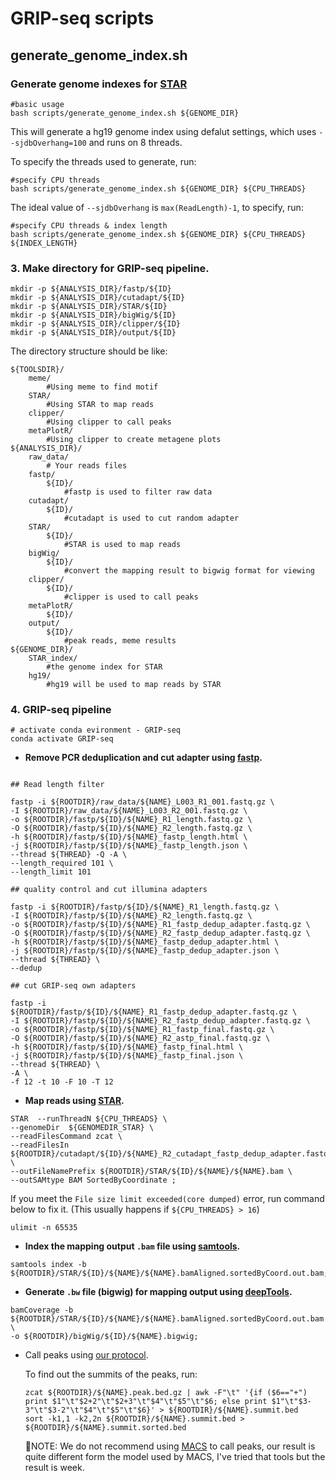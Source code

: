 # GRIP-seq scripts

## generate_genome_index.sh

### Generate genome indexes for [STAR](https://github.com/alexdobin/STAR)

  ```
  #basic usage
  bash scripts/generate_genome_index.sh ${GENOME_DIR}
  ```
  This will generate a hg19 genome index using defalut settings, which uses `--sjdbOverhang=100` and runs on 8 threads.
  
  To specify the threads used to generate, run:
  
  ```
  #specify CPU threads
  bash scripts/generate_genome_index.sh ${GENOME_DIR} ${CPU_THREADS}
  ```
  
  The ideal value of `--sjdbOverhang` is `max(ReadLength)-1`, to specify, run:
  
  ```
  #specify CPU threads & index length
  bash scripts/generate_genome_index.sh ${GENOME_DIR} ${CPU_THREADS} ${INDEX_LENGTH}
  ```
  

### 3.  Make directory for GRIP-seq pipeline.
  
```
mkdir -p ${ANALYSIS_DIR}/fastp/${ID}
mkdir -p ${ANALYSIS_DIR}/cutadapt/${ID}
mkdir -p ${ANALYSIS_DIR}/STAR/${ID}
mkdir -p ${ANALYSIS_DIR}/bigWig/${ID}
mkdir -p ${ANALYSIS_DIR}/clipper/${ID}
mkdir -p ${ANALYSIS_DIR}/output/${ID}
```
  
  The directory structure should be like: 
  
```
${TOOLSDIR}/
    meme/
        #Using meme to find motif
    STAR/
        #Using STAR to map reads
    clipper/
        #Using clipper to call peaks
    metaPlotR/
        #Using clipper to create metagene plots
${ANALYSIS_DIR}/
    raw_data/
        # Your reads files
    fastp/
        ${ID}/
            #fastp is used to filter raw data
    cutadapt/
        ${ID}/
            #cutadapt is used to cut random adapter
    STAR/
        ${ID}/
            #STAR is used to map reads
    bigWig/
        ${ID}/
            #convert the mapping result to bigwig format for viewing
    clipper/
        ${ID}/
            #clipper is used to call peaks
    metaPlotR/
        ${ID}/
    output/
        ${ID}/
            #peak reads, meme results
${GENOME_DIR}/
    STAR_index/
        #the genome index for STAR
    hg19/
        #hg19 will be used to map reads by STAR

```

### 4.  GRIP-seq pipeline

```
# activate conda evironment - GRIP-seq
conda activate GRIP-seq
```

+ **Remove PCR deduplication and cut adapter using [fastp](https://github.com/OpenGene/fastp).**

```

## Read length filter

fastp -i ${ROOTDIR}/raw_data/${NAME}_L003_R1_001.fastq.gz \
-I ${ROOTDIR}/raw_data/${NAME}_L003_R2_001.fastq.gz \
-o ${ROOTDIR}/fastp/${ID}/${NAME}_R1_length.fastq.gz \
-O ${ROOTDIR}/fastp/${ID}/${NAME}_R2_length.fastq.gz \
-h ${ROOTDIR}/fastp/${ID}/${NAME}_fastp_length.html \
-j ${ROOTDIR}/fastp/${ID}/${NAME}_fastp_length.json \
--thread ${THREAD} -Q -A \
--length_required 101 \
--length_limit 101

## quality control and cut illumina adapters

fastp -i ${ROOTDIR}/fastp/${ID}/${NAME}_R1_length.fastq.gz \
-I ${ROOTDIR}/fastp/${ID}/${NAME}_R2_length.fastq.gz \
-o ${ROOTDIR}/fastp/${ID}/${NAME}_R1_fastp_dedup_adapter.fastq.gz \
-O ${ROOTDIR}/fastp/${ID}/${NAME}_R2_fastp_dedup_adapter.fastq.gz \
-h ${ROOTDIR}/fastp/${ID}/${NAME}_fastp_dedup_adapter.html \
-j ${ROOTDIR}/fastp/${ID}/${NAME}_fastp_dedup_adapter.json \
--thread ${THREAD} \
--dedup

## cut GRIP-seq own adapters

fastp -i ${ROOTDIR}/fastp/${ID}/${NAME}_R1_fastp_dedup_adapter.fastq.gz \
-I ${ROOTDIR}/fastp/${ID}/${NAME}_R2_fastp_dedup_adapter.fastq.gz \
-o ${ROOTDIR}/fastp/${ID}/${NAME}_R1_fastp_final.fastq.gz \
-O ${ROOTDIR}/fastp/${ID}/${NAME}_R2_astp_final.fastq.gz \
-h ${ROOTDIR}/fastp/${ID}/${NAME}_fastp_final.html \
-j ${ROOTDIR}/fastp/${ID}/${NAME}_fastp_final.json \
--thread ${THREAD} \
-A \
-f 12 -t 10 -F 10 -T 12
```

+ **Map reads using [STAR](https://github.com/alexdobin/STAR).**

```
STAR  --runThreadN ${CPU_THREADS} \
--genomeDir  ${GENOMEDIR_STAR} \
--readFilesCommand zcat \
--readFilesIn  ${ROOTDIR}/cutadapt/${ID}/${NAME}_R2_cutadapt_fastp_dedup_adapter.fastq.gz \
--outFileNamePrefix ${ROOTDIR}/STAR/${ID}/${NAME}/${NAME}.bam \
--outSAMtype BAM SortedByCoordinate ;
```

  If you meet the `File size limit exceeded(core dumped)` error, run command below to fix it. (This usually happens if `${CPU_THREADS} > 16`)
  ```
  ulimit -n 65535
  ```

+ **Index the mapping output `.bam` file using [samtools](https://www.htslib.org).**

```
samtools index -b ${ROOTDIR}/STAR/${ID}/${NAME}/${NAME}.bamAligned.sortedByCoord.out.bam;
```

+ **Generate `.bw` file (bigwig) for mapping output using [deepTools](https://github.com/deeptools/deepTools).**

```
bamCoverage -b ${ROOTDIR}/STAR/${ID}/${NAME}/${NAME}.bamAligned.sortedByCoord.out.bam \
-o ${ROOTDIR}/bigWig/${ID}/${NAME}.bigwig;
```

+ Call peaks using [our protocol](/peaks).

  To find out the summits of the peaks, run:
  ```
  zcat ${ROOTDIR}/${NAME}.peak.bed.gz | awk -F"\t" '{if ($6=="+") print $1"\t"$2+2"\t"$2+3"\t"$4"\t"$5"\t"$6; else print $1"\t"$3-3"\t"$3-2"\t"$4"\t"$5"\t"$6}' > ${ROOTDIR}/${NAME}.summit.bed
  sort -k1,1 -k2,2n ${ROOTDIR}/${NAME}.summit.bed > ${ROOTDIR}/${NAME}.summit.sorted.bed
  ```
  
  📒NOTE: We do not recommend using [MACS](https://github.com/macs3-project/MACS) to call peaks, our result is quite different form the model used by MACS, I've tried that tools but the result is week.
